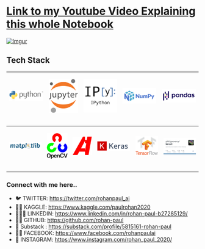 # [Link to my Youtube Video Explaining this whole Notebook](https://www.youtube.com/watch?v=q6E8kGbpaMI&list=PLxqBkZuBynVRyOJs4RWmB_fKlOVe5S8CR&index=27)

[![Imgur](https://imgur.com/i1HIpnS.png)](https://www.youtube.com/watch?v=q6E8kGbpaMI&list=PLxqBkZuBynVRyOJs4RWmB_fKlOVe5S8CR&index=27)

## Tech Stack

| <a href="https://www.python.org/"><p align="center"><img width = "auto" height= "auto" src="./assets/tech_stack/python.png" /></p></a> | <a href="https://jupyter.org/"><p align="center"><img width = "auto" height= "auto" src="./assets/tech_stack/jupyter.png" /></p></a> | <a href="https://ipython.org/"><p align="center"><img width = "auto" height= "auto" src="./assets/tech_stack/IPython.png" /></p></a> | <a href="https://numpy.org/"><p align="center"><img width = "auto" height= "auto" src="./assets/tech_stack/numpy.png" /></p></a> | <a href="https://pandas.pydata.org/"><p align="center"><img width = "auto" height= "auto" src="./assets/tech_stack/pandas.png" /></p></a> |
| -------------------------------------------------------------------------------------------------------------------------------------- | ------------------------------------------------------------------------------------------------------------------------------------ | ------------------------------------------------------------------------------------------------------------------------------------ | -------------------------------------------------------------------------------------------------------------------------------- | ----------------------------------------------------------------------------------------------------------------------------------------- |

| <a href="https://matplotlib.org/"><p align="center"><img width = "auto" height= "auto" src="./assets/tech_stack/matplotlib.png" /></p></a> | <a href="https://opencv.org/"><p align="center"><img width = "auto" height= "auto" src="./assets/tech_stack/opencv.png" /></p></a> | <a href="https://albumentations.ai/"><p align="center"><img width = "auto" height= "auto" src="./assets/tech_stack/albumentations.png" /></p></a> | <a href="https://keras.io/"><p align="center"><img width = "auto" height= "auto" src="./assets/tech_stack/keras.png" /></p></a> | <a href="https://www.tensorflow.org/"><p align="center"><img width = "auto" height= "auto" src="./assets/tech_stack/tensorflow.png" /></p></a> | <a href="https://github.com/philipperemy/keract"><p align="center"><img width = "auto" height= "auto" src="./assets/tech_stack/keract.png" /></p></a> |
| ------------------------------------------------------------------------------------------------------------------------------------------ | ---------------------------------------------------------------------------------------------------------------------------------- | ------------------------------------------------------------------------------------------------------------------------------------------------- | ------------------------------------------------------------------------------------------------------------------------------- | ---------------------------------------------------------------------------------------------------------------------------------------------- | ----------------------------------------------------------------------------------------------------------------------------------------------------- |

--------------

### Connect with me here..

- 🐦 TWITTER: https://twitter.com/rohanpaul_ai
- ​👨‍🔧​ KAGGLE: https://www.kaggle.com/paulrohan2020
- 👨🏻‍💼 LINKEDIN: https://www.linkedin.com/in/rohan-paul-b27285129/
- 👨‍💻 GITHUB: https://github.com/rohan-paul
- 🤖 Substack : https://substack.com/profile/5815161-rohan-paul
- 🧑‍🦰 FACEBOOK: https://www.facebook.com/rohanpaulai
- 📸 INSTAGRAM: https://www.instagram.com/rohan_paul_2020/